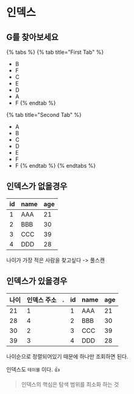 # 인덱스

## G를 찾아보세요

{% tabs %}
{% tab title="First Tab" %}
* B
* F
* C
* E
* D
* A
* F
{% endtab %}

{% tab title="Second Tab" %}
* A
* B
* C
* D
* E
* F
* F
{% endtab %}
{% endtabs %}

## 인덱스가 없을경우

| id | name | age |
| -- | ---- | --- |
| 1  | AAA  | 21  |
| 2  | BBB  | 30  |
| 3  | CCC  | 39  |
| 4  | DDD  | 28  |

나이가 가장 적은 사람을 찾고싶다  -> 풀스캔&#x20;



## 인덱스가 있을경우

| 나이 | 인덱스 주소 | . | id | name | age |
| -- | ------ | - | -- | ---- | --- |
| 21 | 1      |   | 1  | AAA  | 21  |
| 28 | 4      |   | 2  | BBB  | 30  |
| 30 | 2      |   | 3  | CCC  | 39  |
| 39 | 3      |   | 4  | DDD  | 28  |

나이순으로 정렬되어있기 때문에 하나만 조회하면 된다.

인덱스도 `테이블` 이다. :thumbsup:



> 인덱스의 핵심은 탐색 범위를 최소화 하는 것
